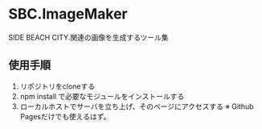 # SBC.ImageMaker

SIDE BEACH CITY.関連の画像を生成するツール集

## 使用手順

1. リポジトリをcloneする
2. npm install で必要なモジュールをインストールする
3. ローカルホストでサーバを立ち上げ、そのページにアクセスする
※ Github Pagesだけでも使えるはず。
